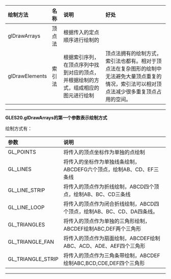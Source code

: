|绘制方法|名称|说明|好处|
|:--|:--|:--|:--|
|glDrawArrays|顶点法|根据传入的定点顺序进行绘制的|
|glDrawElements|索引法|根据索引序列，在顶点序列中找到对应的顶点，并根据绘制的方式，组成相应的图元进行绘制|顶点法拥有的绘制方式，索引法也都有。相对于顶点法在复杂图形的绘制中无法避免大量顶点重复的情况，索引法可以相对顶点法减少很多重复顶点占用的空间。|
---
**GLES20.glDrawArrays的第一个参数表示绘制方式**

绘制方式有：

|参数|说明|
|:--|:--|
|GL_POINTS|将传入的顶点坐标作为单独的点绘制|
|GL_LINES|将传入的坐标作为单独线条绘制，ABCDEFG六个顶点，绘制AB、CD、EF三条线|
|GL_LINE_STRIP|将传入的顶点作为折线绘制，ABCD四个顶点，绘制AB、BC、CD三条线|
|GL_LINE_LOOP|将传入的顶点作为闭合折线绘制，ABCD四个顶点，绘制AB、BC、CD、DA四条线。|
|GL_TRIANGLES|将传入的顶点作为单独的三角形绘制，ABCDEF绘制ABC,DEF两个三角形|
|GL_TRIANGLE_FAN|将传入的顶点作为扇面绘制，ABCDEF绘制ABC、ACD、ADE、AEF四个三角形|
|GL_TRIANGLE_STRIP|将传入的顶点作为三角条带绘制，ABCDEF绘制ABC,BCD,CDE,DEF四个三角形|
---